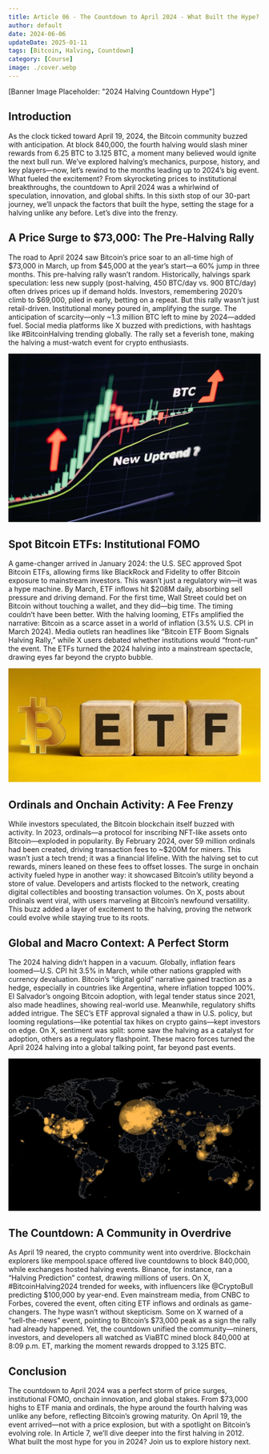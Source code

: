 ```yaml
---
title: Article 06 - The Countdown to April 2024 - What Built the Hype?
author: default
date: 2024-06-06
updateDate: 2025-01-11
tags: [Bitcoin, Halving, Countdown]
category: [Course]
image: ./cover.webp
---
```


[Banner Image Placeholder: "2024 Halving Countdown Hype"]

## Introduction

As the clock ticked toward April 19, 2024, the Bitcoin community buzzed with anticipation. At block 840,000, the fourth halving would slash miner rewards from 6.25 BTC to 3.125 BTC, a moment many believed would ignite the next bull run. We’ve explored halving’s mechanics, purpose, history, and key players—now, let’s rewind to the months leading up to 2024’s big event. What fueled the excitement? From skyrocketing prices to institutional breakthroughs, the countdown to April 2024 was a whirlwind of speculation, innovation, and global shifts. In this sixth stop of our 30-part journey, we’ll unpack the factors that built the hype, setting the stage for a halving unlike any before. Let’s dive into the frenzy.

## A Price Surge to \$73,000: The Pre-Halving Rally

The road to April 2024 saw Bitcoin’s price soar to an all-time high of \$73,000 in March, up from \$45,000 at the year’s start—a 60% jump in three months. This pre-halving rally wasn’t random. Historically, halvings spark speculation: less new supply (post-halving, 450 BTC/day vs. 900 BTC/day) often drives prices up if demand holds. Investors, remembering 2020’s climb to \$69,000, piled in early, betting on a repeat.
But this rally wasn’t just retail-driven. Institutional money poured in, amplifying the surge. The anticipation of scarcity—only ~1.3 million BTC left to mine by 2024—added fuel. Social media platforms like X buzzed with predictions, with hashtags like #BitcoinHalving trending globally. The rally set a feverish tone, making the halving a must-watch event for crypto enthusiasts.

![Image 1: "Price Surge Chart"](./1.price-surge-chart.webp)

## Spot Bitcoin ETFs: Institutional FOMO

A game-changer arrived in January 2024: the U.S. SEC approved Spot Bitcoin ETFs, allowing firms like BlackRock and Fidelity to offer Bitcoin exposure to mainstream investors. This wasn’t just a regulatory win—it was a hype machine. By March, ETF inflows hit \$208M daily, absorbing sell pressure and driving demand. For the first time, Wall Street could bet on Bitcoin without touching a wallet, and they did—big time.
The timing couldn’t have been better. With the halving looming, ETFs amplified the narrative: Bitcoin as a scarce asset in a world of inflation (3.5% U.S. CPI in March 2024). Media outlets ran headlines like “Bitcoin ETF Boom Signals Halving Rally,” while X users debated whether institutions would “front-run” the event. The ETFs turned the 2024 halving into a mainstream spectacle, drawing eyes far beyond the crypto bubble.

![Image 2: "ETF Approval Explosion"](./2.etf-approval-explosion.webp)

## Ordinals and Onchain Activity: A Fee Frenzy

While investors speculated, the Bitcoin blockchain itself buzzed with activity. In 2023, ordinals—a protocol for inscribing NFT-like assets onto Bitcoin—exploded in popularity. By February 2024, over 59 million ordinals had been created, driving transaction fees to ~\$200M for miners. This wasn’t just a tech trend; it was a financial lifeline. With the halving set to cut rewards, miners leaned on these fees to offset losses.
The surge in onchain activity fueled hype in another way: it showcased Bitcoin’s utility beyond a store of value. Developers and artists flocked to the network, creating digital collectibles and boosting transaction volumes. On X, posts about ordinals went viral, with users marveling at Bitcoin’s newfound versatility. This buzz added a layer of excitement to the halving, proving the network could evolve while staying true to its roots.

## Global and Macro Context: A Perfect Storm

The 2024 halving didn’t happen in a vacuum. Globally, inflation fears loomed—U.S. CPI hit 3.5% in March, while other nations grappled with currency devaluation. Bitcoin’s “digital gold” narrative gained traction as a hedge, especially in countries like Argentina, where inflation topped 100%. El Salvador’s ongoing Bitcoin adoption, with legal tender status since 2021, also made headlines, showing real-world use.
Meanwhile, regulatory shifts added intrigue. The SEC’s ETF approval signaled a thaw in U.S. policy, but looming regulations—like potential tax hikes on crypto gains—kept investors on edge. On X, sentiment was split: some saw the halving as a catalyst for adoption, others as a regulatory flashpoint. These macro forces turned the April 2024 halving into a global talking point, far beyond past events.

![Image 3: "Global Hype Map"](./3.global-hype-map.webp)

## The Countdown: A Community in Overdrive

As April 19 neared, the crypto community went into overdrive. Blockchain explorers like mempool.space offered live countdowns to block 840,000, while exchanges hosted halving events. Binance, for instance, ran a “Halving Prediction” contest, drawing millions of users. On X, #BitcoinHalving2024 trended for weeks, with influencers like @CryptoBull
predicting \$100,000 by year-end. Even mainstream media, from CNBC to Forbes, covered the event, often citing ETF inflows and ordinals as game-changers.
The hype wasn’t without skepticism. Some on X warned of a “sell-the-news” event, pointing to Bitcoin’s \$73,000 peak as a sign the rally had already happened. Yet, the countdown unified the community—miners, investors, and developers all watched as ViaBTC mined block 840,000 at 8:09 p.m. ET, marking the moment rewards dropped to 3.125 BTC.

## Conclusion

The countdown to April 2024 was a perfect storm of price surges, institutional FOMO, onchain innovation, and global stakes. From \$73,000 highs to ETF mania and ordinals, the hype around the fourth halving was unlike any before, reflecting Bitcoin’s growing maturity. On April 19, the event arrived—not with a price explosion, but with a spotlight on Bitcoin’s evolving role. In Article 7, we’ll dive deeper into the first halving in 2012. What built the most hype for you in 2024? Join us to explore history next.
